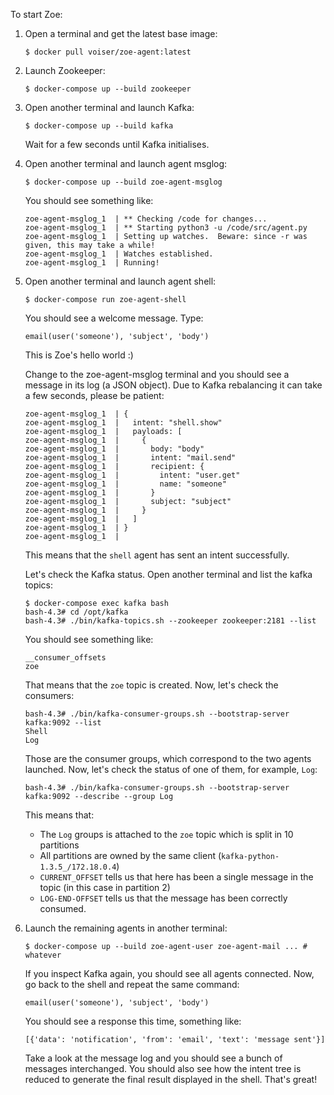 
To start Zoe:

1.  Open a terminal and get the latest base image:

    ```
    $ docker pull voiser/zoe-agent:latest
    ```

1.  Launch Zookeeper:

    ```
    $ docker-compose up --build zookeeper
    ```

1.  Open another terminal and launch Kafka:

    ```
    $ docker-compose up --build kafka
    ```

    Wait for a few seconds until Kafka initialises.

1.  Open another terminal and launch agent msglog:

    ```
    $ docker-compose up --build zoe-agent-msglog
    ```

    You should see something like:
    ```
    zoe-agent-msglog_1  | ** Checking /code for changes...
    zoe-agent-msglog_1  | ** Starting python3 -u /code/src/agent.py
    zoe-agent-msglog_1  | Setting up watches.  Beware: since -r was given, this may take a while!
    zoe-agent-msglog_1  | Watches established.
    zoe-agent-msglog_1  | Running!
    ```

1.  Open another terminal and launch agent shell:

    ```
    $ docker-compose run zoe-agent-shell
    ```

    You should see a welcome message. Type:

    ```
    email(user('someone'), 'subject', 'body')
    ```

    This is Zoe's hello world :)

    Change to the zoe-agent-msglog terminal and you should see a message
    in its log (a JSON object). Due to Kafka rebalancing it can take a few
    seconds, please be patient:
    ```
    zoe-agent-msglog_1  | {
    zoe-agent-msglog_1  |   intent: "shell.show"
    zoe-agent-msglog_1  |   payloads: [
    zoe-agent-msglog_1  |     {
    zoe-agent-msglog_1  |       body: "body"
    zoe-agent-msglog_1  |       intent: "mail.send"
    zoe-agent-msglog_1  |       recipient: {
    zoe-agent-msglog_1  |         intent: "user.get"
    zoe-agent-msglog_1  |         name: "someone"
    zoe-agent-msglog_1  |       }
    zoe-agent-msglog_1  |       subject: "subject"
    zoe-agent-msglog_1  |     }
    zoe-agent-msglog_1  |   ]
    zoe-agent-msglog_1  | }
    zoe-agent-msglog_1  |
    ```

    This means that the `shell` agent has sent an intent successfully.

    Let's check the Kafka status. Open another terminal and
    list the kafka topics:

    ```
    $ docker-compose exec kafka bash
    bash-4.3# cd /opt/kafka
    bash-4.3# ./bin/kafka-topics.sh --zookeeper zookeeper:2181 --list
    ```

    You should see something like:

    ```
    __consumer_offsets
    zoe
    ```

    That means that the `zoe` topic is created. Now, let's check the
    consumers:

    ```
    bash-4.3# ./bin/kafka-consumer-groups.sh --bootstrap-server kafka:9092 --list
    Shell
    Log
    ```

    Those are the consumer groups, which correspond to the two agents launched.
    Now, let's check the status of one of them, for example, `Log`:
    ```
    bash-4.3# ./bin/kafka-consumer-groups.sh --bootstrap-server kafka:9092 --describe --group Log
    ```

    This means that:

    - The `Log` groups is attached to the `zoe` topic which is split in 10 partitions
    - All partitions are owned by the same client (`kafka-python-1.3.5_/172.18.0.4`)
    - `CURRENT_OFFSET` tells us that here has been a single message in the topic (in this case in partition 2)
    - `LOG-END-OFFSET` tells us that the message has been correctly consumed.

1.  Launch the remaining agents in another terminal:

    ```
    $ docker-compose up --build zoe-agent-user zoe-agent-mail ... # whatever
    ```

    If you inspect Kafka again, you should see all agents connected. Now, go back
    to the shell and repeat the same command:

    ```
    email(user('someone'), 'subject', 'body')
    ```

    You should see a response this time, something like:

    ```
    [{'data': 'notification', 'from': 'email', 'text': 'message sent'}]
    ```

    Take a look at the message log and you should see a bunch of messages interchanged.
    You should also see how the intent tree is reduced to generate the final result
    displayed in the shell. That's great!
